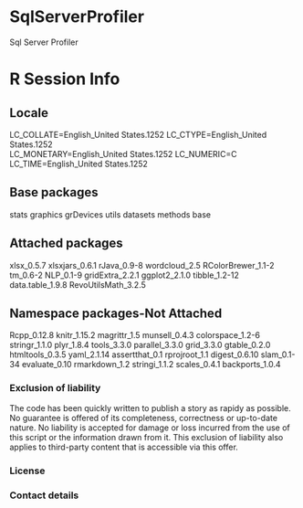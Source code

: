 # SqlServerProfiler
Sql Server Profiler

# R Session Info

## Locale
LC_COLLATE=English_United States.1252 
LC_CTYPE=English_United States.1252   
LC_MONETARY=English_United States.1252
LC_NUMERIC=C                          
LC_TIME=English_United States.1252 

## Base packages
stats
graphics
grDevices
utils
datasets
methods
base

## Attached packages
xlsx_0.5.7
xlsxjars_0.6.1
rJava_0.9-8
wordcloud_2.5
RColorBrewer_1.1-2
tm_0.6-2
NLP_0.1-9
gridExtra_2.2.1
ggplot2_2.1.0
tibble_1.2-12
data.table_1.9.8
RevoUtilsMath_3.2.5

## Namespace packages-Not Attached
Rcpp_0.12.8
knitr_1.15.2
magrittr_1.5
munsell_0.4.3
colorspace_1.2-6
stringr_1.1.0
plyr_1.8.4
tools_3.3.0
parallel_3.3.0
grid_3.3.0
gtable_0.2.0
htmltools_0.3.5
yaml_2.1.14
assertthat_0.1
rprojroot_1.1
digest_0.6.10
slam_0.1-34
evaluate_0.10
rmarkdown_1.2
stringi_1.1.2
scales_0.4.1
backports_1.0.4

### Exclusion of liability

The code has been quickly written to publish a story as rapidy as possible. No guarantee is offered of its completeness, correctness or up-to-date nature. No liability is accepted for damage or loss incurred from the use of this script or the information drawn from it. This exclusion of liability also applies to third-party content that is accessible via this offer.

### License


### Contact details


